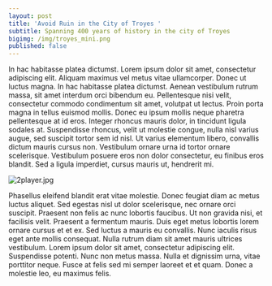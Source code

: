 ```yaml
---
layout: post
title: 'Avoid Ruin in the City of Troyes '
subtitle: Spanning 400 years of history in the city of Troyes
bigimg: /img/troyes_mini.png
published: false
---
```

In hac habitasse platea dictumst. Lorem ipsum dolor sit amet, consectetur adipiscing elit. Aliquam maximus vel metus vitae ullamcorper. Donec ut luctus magna. In hac habitasse platea dictumst. Aenean vestibulum rutrum massa, sit amet interdum orci bibendum eu. Pellentesque nisi velit, consectetur commodo condimentum sit amet, volutpat ut lectus. Proin porta magna in tellus euismod mollis. Donec eu ipsum mollis neque pharetra pellentesque at id eros. Integer rhoncus mauris dolor, in tincidunt ligula sodales at. Suspendisse rhoncus, velit ut molestie congue, nulla nisl varius augue, sed suscipit tortor sem id nisl. Ut varius elementum libero, convallis dictum mauris cursus non. Vestibulum ornare urna id tortor ornare scelerisque. Vestibulum posuere eros non dolor consectetur, eu finibus eros blandit. Sed a ligula imperdiet, cursus mauris ut, hendrerit mi.

![2player.jpg]({{site.baseurl}}/img/2player.jpg)

Phasellus eleifend blandit erat vitae molestie. Donec feugiat diam ac metus luctus aliquet. Sed egestas nisl ut dolor scelerisque, nec ornare orci suscipit. Praesent non felis ac nunc lobortis faucibus. Ut non gravida nisi, et facilisis velit. Praesent a fermentum mauris. Duis eget metus lobortis lorem ornare cursus et et ex. Sed luctus a mauris eu convallis. Nunc iaculis risus eget ante mollis consequat. Nulla rutrum diam sit amet mauris ultrices vestibulum. Lorem ipsum dolor sit amet, consectetur adipiscing elit. Suspendisse potenti. Nunc non metus massa. Nulla et dignissim urna, vitae porttitor neque. Fusce at felis sed mi semper laoreet et et quam. Donec a molestie leo, eu maximus felis.
